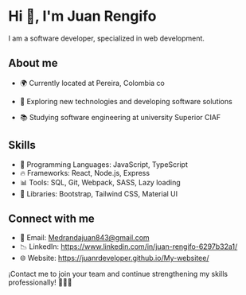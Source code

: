 # Hi 👋, I'm Juan Rengifo 

I am a software developer, specialized in web development.


## About me

- 🌍 Currently located at Pereira, Colombia co</p>
- 🧐 Exploring new technologies and developing software solutions</p>
- 📚 Studying software engineering at university Superior CIAF</p>

## Skills

- 📌 Programming Languages: JavaScript, TypeScript
- 🔥 Frameworks: React, Node.js, Express
- 📊 Tools: SQL, Git, Webpack, SASS, Lazy loading
- 🔋 Libraries: Bootstrap, Tailwind CSS, Material UI


## Connect with me

- 📩 Email: Medrandajuan843@gmail.com
- 📉 LinkedIn: https://www.linkedin.com/in/juan-rengifo-6297b32a1/
- 🌐 Website: https://juanrdeveloper.github.io/My-websitee/

¡Contact me to join your team and continue strengthening my skills professionally! 👨🏽‍💻
    
 
 




